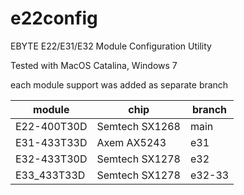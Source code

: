 # e22config
EBYTE E22/E31/E32 Module Configuration Utility

Tested with MacOS Catalina, Windows 7

each module support was added as separate branch

module |chip | branch
------------ | ------------ | -------------
E22-400T30D | Semtech SX1268 | main
E31-433T33D | Axem AX5243 | e31
E32-433T30D | Semtech SX1278 | e32
E33_433T33D | Semtech SX1278 | e32-33
